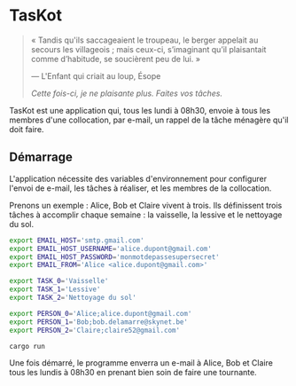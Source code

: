 # TasKot

> « Tandis qu'ils saccageaient le troupeau, le berger appelait au secours les villageois ; mais ceux-ci, s’imaginant qu’il plaisantait comme d’habitude, se soucièrent peu de lui. »
>
> &mdash; L'Enfant qui criait au loup, Ésope
>
> *Cette fois-ci, je ne plaisante plus. Faites vos tâches.*

TasKot est une application qui, tous les lundi à 08h30, envoie à tous les membres d'une collocation, par e-mail, un rappel de la tâche ménagère qu'il doit faire.

## Démarrage

L'application nécessite des variables d'environnement pour configurer l'envoi de e-mail, les tâches à réaliser, et les membres de la collocation.

Prenons un exemple : Alice, Bob et Claire vivent à trois. Ils définissent trois tâches à accomplir chaque semaine : la vaisselle, la lessive et le nettoyage du sol.

```sh
export EMAIL_HOST='smtp.gmail.com'
export EMAIL_HOST_USERNAME='alice.dupont@gmail.com'
export EMAIL_HOST_PASSWORD='monmotdepassesupersecret'
export EMAIL_FROM='Alice <alice.dupont@gmail.com>'

export TASK_0='Vaisselle'
export TASK_1='Lessive'
export TASK_2='Nettoyage du sol'

export PERSON_0='Alice;alice.dupont@gmail.com'
export PERSON_1='Bob;bob.delamarre@skynet.be'
export PERSON_2='Claire;claire52@gmail.com'

cargo run
```

Une fois démarré, le programme enverra un e-mail à Alice, Bob et Claire tous les lundis à 08h30 en prenant bien soin de faire une tournante.
